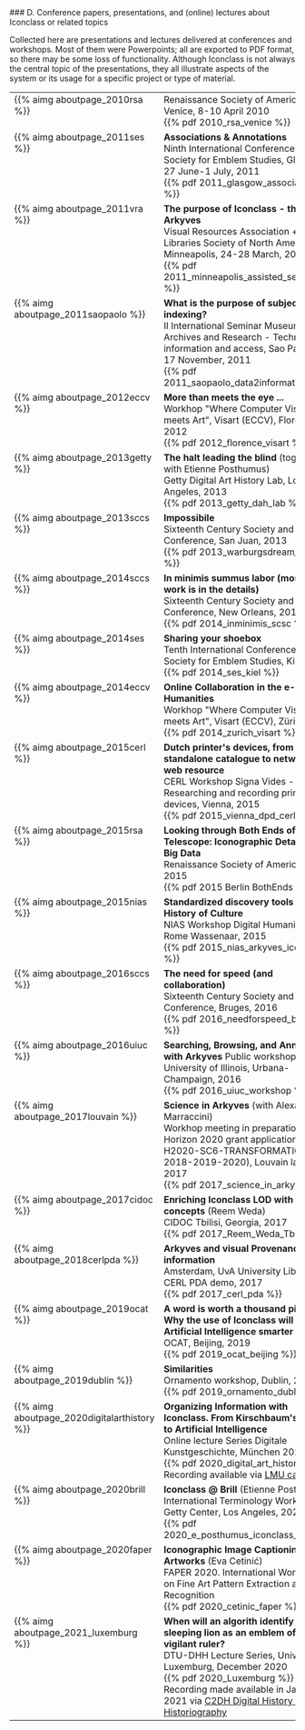 ﻿<a name="presentations"/>
### D. Conference papers, presentations, and (online) lectures about Iconclass or related topics

Collected here are presentations and lectures delivered at conferences and workshops. Most of them were Powerpoints; all are exported to PDF format, so there may be some loss of functionality. Although Iconclass is not always the central topic of the presentations, they all illustrate aspects of the system or its usage for a specific project or type of material.

<table>
<tr><td valign="top">{{% aimg aboutpage_2010rsa %}}<br/></td><td valign="top">Renaissance Society of America. Venice, 8-10 April 2010<br/>{{% pdf 2010_rsa_venice %}}
</td></tr>
<tr><td valign="top">{{% aimg aboutpage_2011ses %}}<br/></td><td valign="top"><b>Associations & Annotations</b><br/>
Ninth International Conference of the Society for Emblem Studies, Glasgow, 27 June-1 July, 2011<br/>{{% pdf 2011_glasgow_associations %}}
</td></tr>
<tr><td valign="top">{{% aimg aboutpage_2011vra %}}<br/></td><td valign="top"><b>The purpose of Iconclass - the use of Arkyves</b><br/>
Visual Resources Association + Art Libraries Society of North America, Minneapolis, 24-28 March, 2011<br/> {{% pdf 2011_minneapolis_assisted_serendipity %}}
</td></tr>
<tr><td valign="top">{{% aimg aboutpage_2011saopaolo %}}<br/></td><td valign="top"><b>What is the purpose of subject indexing?</b><br/>
II International Seminar Museum Archives and Research - Technology, information and access, Sao Paolo, 16-17 November, 2011<br/>{{% pdf 2011_saopaolo_data2information %}}
</td></tr>
<tr><td valign="top">{{% aimg aboutpage_2012eccv %}}<br/></td><td valign="top"><b>More than meets the eye ...</b><br/>
Workhop "Where Computer Vision meets Art", Visart (ECCV), Florence, 2012<br/>{{% pdf 2012_florence_visart %}}
</td></tr>
<tr><td valign="top">{{% aimg aboutpage_2013getty %}}<br/></td><td valign="top"><b>The halt leading the blind</b> (together with Etienne Posthumus)<br/>
Getty Digital Art History Lab, Los Angeles, 2013<br/>{{% pdf 2013_getty_dah_lab %}}
</td></tr>
<tr><td valign="top">{{% aimg aboutpage_2013sccs %}}<br/></td><td valign="top"><b>Impossibile</b><br/>
Sixteenth Century Society and Conference, San Juan, 2013<br/>{{% pdf 2013_warburgsdream_scsc %}}
</td></tr>
<tr><td valign="top">{{% aimg aboutpage_2014sccs %}}<br/></td><td valign="top"><b>In minimis summus labor (most of the work is in the details)</b><br/>
Sixteenth Century Society and Conference, New Orleans, 2014<br/>{{% pdf 2014_inminimis_scsc %}}
</td></tr>
<tr><td valign="top">{{% aimg aboutpage_2014ses %}}<br/></td><td valign="top"><b>Sharing your shoebox</b><br/>
Tenth International Conference of the Society for Emblem Studies, Kiel, 2014<br/>{{% pdf 2014_ses_kiel %}}
</td></tr>
<tr><td valign="top">{{% aimg aboutpage_2014eccv %}}<br/></td><td valign="top"><b>Online Collaboration in the e-Humanities</b><br/>
Workhop "Where Computer Vision meets Art", Visart (ECCV), Zürich, 2014<br/>{{% pdf 2014_zurich_visart %}}
</td></tr>
<tr><td valign="top">{{% aimg aboutpage_2015cerl %}}<br/></td><td valign="top"><b>Dutch printer's devices, from standalone catalogue to networked web resource</b><br/>
CERL Workshop Signa Vides - Researching and recording printers' devices, Vienna, 2015<br/>{{% pdf 2015_vienna_dpd_cerl %}}
</td></tr>
<tr><td valign="top">{{% aimg aboutpage_2015rsa %}}<br/></td><td valign="top"><b>Looking through Both Ends of the Telescope: Iconographic Details and Big Data</b><br/>
Renaissance Society of America, Berlin, 2015<br/>{{% pdf 2015 Berlin BothEnds %}}
</td></tr>
<tr><td valign="top">{{% aimg aboutpage_2015nias %}}<br/></td><td valign="top"><b>Standardized discovery tools for the History of Culture</b><br/>
NIAS Workshop Digital Humanities and Rome Wassenaar, 2015<br/>{{% pdf 2015_nias_arkyves_iconclass %}}
</td></tr>
<tr><td valign="top">{{% aimg aboutpage_2016sccs %}}<br/></td><td valign="top"><b>The need for speed (and collaboration)</b><br/>
Sixteenth Century Society and Conference, Bruges, 2016<br/>{{% pdf 2016_needforspeed_bruges %}}
</td></tr>
<tr><td valign="top">{{% aimg aboutpage_2016uiuc %}}<br/></td><td valign="top"><b>Searching, Browsing, and Annotating with Arkyves</b>
Public workshop at University of Illinois, Urbana-Champaign, 2016<br/>{{% pdf 2016_uiuc_workshop %}}
</td></tr>
<tr><td valign="top">{{% aimg aboutpage_2017louvain %}}<br/></td><td valign="top"><b>Science in Arkyves</b> (with Alexandra Marraccini)<br/>
Workhop meeting in preparation of the Horizon 2020 grant application (Call: H2020-SC6-TRANSFORMATIONS-2018-2019-2020), Louvain la Neuve, 2017<br/>{{% pdf 2017_science_in_arkyves %}}
</td></tr>
<tr><td valign="top">{{% aimg aboutpage_2017cidoc %}}<br/></td><td valign="top"><b>Enriching Iconclass LOD with AAT concepts</b> (Reem Weda)<br/>
CIDOC  Tbilisi, Georgia, 2017<br/>{{% pdf 2017_Reem_Weda_Tbilisi %}}
</td></tr>
<tr><td valign="top">{{% aimg aboutpage_2018cerlpda %}}<br/></td><td valign="top"><b>Arkyves and visual Provenance information</b><br/>
Amsterdam, UvA University Library, CERL PDA demo, 2017<br/>{{% pdf 2017_cerl_pda %}}
</td></tr>
<tr><td valign="top">{{% aimg aboutpage_2019ocat %}}<br/></td><td valign="top"><b>A word is worth a thousand pictures - Why the use of Iconclass will make Artificial Intelligence smarter</b><br/>
OCAT, Beijing, 2019<br/>{{% pdf 2019_ocat_beijing %}}
</td></tr>
<tr><td valign="top">{{% aimg aboutpage_2019dublin %}}<br/></td><td valign="top"><b>Similarities</b><br/>
Ornamento workshop, Dublin, 2019<br/>{{% pdf 2019_ornamento_dublin %}}
</td></tr>
<tr><td valign="top">{{% aimg aboutpage_2020digitalarthistory %}}<br/></td><td valign="top"><b>Organizing Information with Iconclass. From Kirschbaum's Lexicon to Artificial Intelligence</b><br/>
Online lecture Series Digitale Kunstgeschichte, München 2020<br/>{{% pdf 2020_digital_art_history %}}<br/>
Recording available via <a href="https://cast.itunes.uni-muenchen.de/vod/playlists/RlxPxujx2M.html">LMU cast</a>
</td></tr>
<tr><td valign="top">{{% aimg aboutpage_2020brill %}}<br/></td><td valign="top"><b>Iconclass @ Brill</b> (Etienne Posthumus)<br/>
International Terminology Work Group, Getty Center, Los Angeles, 2020<br/>{{% pdf 2020_e_posthumus_iconclass_itwg %}}
</td></tr>
<tr><td valign="top">{{% aimg aboutpage_2020faper %}}<br/></td><td valign="top"><b>Iconographic Image Captioning for Artworks</b> (Eva Cetinić)<br/>
FAPER 2020. International Workshop on Fine Art Pattern Extraction and Recognition<br/>{{% pdf 2020_cetinic_faper %}}
</td></tr>
<tr><td valign="top">{{% aimg aboutpage_2021_luxemburg %}}<br/></td><td valign="top"><b>When will an algorith identify a sleeping lion as an emblem of a vigilant ruler?</b><br/>
DTU-DHH Lecture Series, University of Luxemburg, December 2020
<br/>{{% pdf 2020_Luxemburg %}}<br/>
Recording made available in January 2021 via <a href="https://www.c2dh.uni.lu/thinkering/recording-when-will-algorithm-identify-sleeping-lion-emblem-vigilant-ruler">C2DH Digital History & Historiography</a>
</td></tr>
</table>